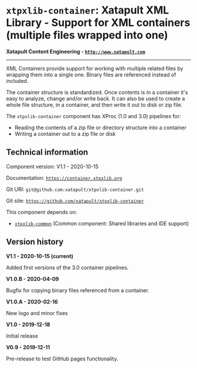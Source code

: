 # `xtpxlib-container`: Xatapult XML Library - Support for XML containers (multiple files wrapped into one)

**Xatapult Content Engineering - [`http://www.xatapult.com`](http://www.xatapult.com)**

---------- 

XML Containers provide support for working with multiple related files by wrapping them into a single one. 
Binary files are referenced instead of included. 

The container structure is standardized. Once contents is in a container it's easy to analyze, change and/or write back. 
It can also be used to create a whole file structure, in a container, and then write it out to disk or zip file.

The `xtpxlib-container` component has XProc (1.0 and 3.0) pipelines for:
* Reading the contents of a zip file or directory structure into a container
* Writing a container out to a zip file or disk

## Technical information

Component version: V1.1 - 2020-10-15

Documentation: [`https://container.xtpxlib.org`](https://container.xtpxlib.org)

Git URI: `git@github.com:xatapult/xtpxlib-container.git`

Git site: [`https://github.com/xatapult/xtpxlib-container`](https://github.com/xatapult/xtpxlib-container)
      
This component depends on:
* [`xtpxlib-common`](https://common.xtpxlib.org) (Common component: Shared libraries and IDE support)

## Version history

**V1.1 - 2020-10-15 (current)**

Added first versions of the 3.0 container pipelines.

**V1.0.B - 2020-04-09**

Bugfix for copying binary files referenced from a container.

**V1.0.A - 2020-02-16**

New logo and minor fixes

**V1.0 - 2019-12-18**

Initial release

**V0.9 - 2019-12-11**

Pre-release to test GitHub pages functionality.


